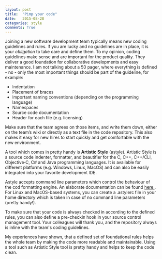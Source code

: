 ```yaml
---
layout: post
title:  "Pimp your code"
date:   2015-08-28
categories: style
comments: True
---
```

Joining a new software development team typically means new coding guidelines
and rules. If you are lucky and no guidelines are in place, it is your
*obligation* to take care and define them. To my opinion, coding guidelines make
sense and are important for the product quality. They deliver a good foundation
for collaborative developments and easy maintenance. I am not talking about a
50 pager, where everything is defined - no - only the most important things
should be part of the guideline, for example:

* Indentation
* Placement of braces
* Important naming conventions (depending on the programming language)
* Namespaces
* Source code documentation
* Header for each file (e.g. licensing)

Make sure that the team agrees on those items, and write them down, either on
the team’s wiki or directly as a text file in the code repository. This also
makes it easy for new hires to start quickly and get comfortable with the new
environment.

A tool which comes in pretty handy is **Artistic Style** ([astyle](http://astyle.sourceforge.net/)). Artistic Style
is a source code indenter, formatter, and beautifier for the C, C++, C++/CLI,
Objective‑C, C# and Java programming languages. It is available for
different platforms (e.g. Windows, Linux, MacOS) and can also be easily
integrated into your favorite development IDE.

Astyle accepts command line parameters which control the behaviour of the cod
formatting engine. An elaborate documentation can be found [ here ](http://astyle.sourceforge.net/astyle.html). For Linux and
MacOS-based systems, you can create a .astylerc file in your home directory
which is taken in case of no command line parameters (pretty handy!).

To make sure that your code is always checked in according to the defined rules, you can also define a pre-checkin hook in your source control management tool. Your colleagues will thank you, and the repository always is inline with the team's coding guidelines.

My experiences have shown, that a defined set of foundational rules helps the whole team by making the code more readable and  maintainable. Using a tool such as Artistic Style tool is pretty handy and helps to keep the code clean.
